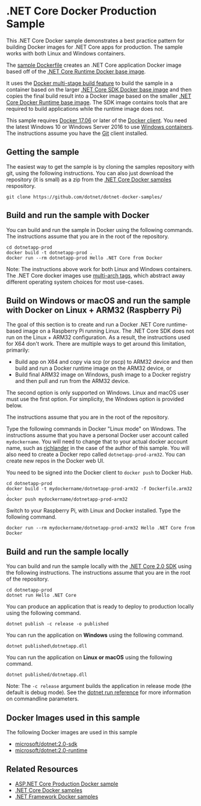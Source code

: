 # .NET Core Docker Production Sample

This .NET Core Docker sample demonstrates a best practice pattern for building Docker images for .NET Core apps for production. The sample works with both Linux and Windows containers.

The [sample Dockerfile](Dockerfile) creates an .NET Core application Docker image based off of the [.NET Core Runtime Docker base image](https://hub.docker.com/r/microsoft/dotnet/).

It uses the [Docker multi-stage build feature](https://github.com/dotnet/announcements/issues/18) to build the sample in a container based on the larger [.NET Core SDK Docker base image](https://hub.docker.com/r/microsoft/dotnet/) and then copies the final build result into a Docker image based on the smaller [.NET Core Docker Runtime base image](https://hub.docker.com/r/microsoft/dotnet/). The SDK image contains tools that are required to build applications while the runtime image does not.

This sample requires [Docker 17.06](https://docs.docker.com/release-notes/docker-ce) or later of the [Docker client](https://www.docker.com/products/docker). You need the latest Windows 10 or Windows Server 2016 to use [Windows containers](http://aka.ms/windowscontainers). The instructions assume you have the [Git](https://git-scm.com/downloads) client installed.

## Getting the sample

The easiest way to get the sample is by cloning the samples repository with git, using the following instructions. You can also just download the repository (it is small) as a zip from the [.NET Core Docker samples](https://github.com/dotnet/dotnet-docker-samples/) respository.

```console
git clone https://github.com/dotnet/dotnet-docker-samples/
```

## Build and run the sample with Docker

You can build and run the sample in Docker using the following commands. The instructions assume that you are in the root of the repository.

```console
cd dotnetapp-prod
docker build -t dotnetapp-prod .
docker run --rm dotnetapp-prod Hello .NET Core from Docker
```

Note: The instructions above work for both Linux and Windows containers. The .NET Core docker images use [multi-arch tags](https://github.com/dotnet/announcements/issues/14), which abstract away different operating system choices for most use-cases.

## Build on Windows or macOS and run the sample with Docker on Linux + ARM32 (Raspberry Pi)

The goal of this section is to create and run a Docker .NET Core runtime-based image on a Raspberry Pi running Linux. The .NET Core SDK does not run on the Linux + ARM32 configuration. As a result, the instructions used for X64 don't work. There are multiple ways to get around this limitation, primarily:

* Build app on X64 and copy via scp (or pscp) to ARM32 device and then build and run a Docker runtime image on the ARM32 device, or
* Build final ARM32 image on Windows, push image to a Docker registry and then pull and run from the ARM32 device.

The second option is only supported on Windows. Linux and macOS user must use the first option. For simplicity, the Windows option is provided below.

The instructions assume that you are in the root of the repository.

Type the following commands in Docker "Linux mode" on Windows. The instructions assume that you have a personal Docker user account called `mydockername`. You will need to change that to your actual docker account name, such as [richlander](https://hub.docker.com/u/richlander/) in the case of the author of this sample. You will also need to create a Docker repo called `dotnetapp-prod-arm32`. You can create new repos in the Docker web UI.

You need to be signed into the Docker client to `docker push` to Docker Hub.

```console
cd dotnetapp-prod
docker build -t mydockername/dotnetapp-prod-arm32 -f Dockerfile.arm32 .
docker push mydockername/dotnetapp-prod-arm32
```

Switch to your Raspberry Pi, with Linux and Docker installed. Type the following command.

```console
docker run --rm mydockername/dotnetapp-prod-arm32 Hello .NET Core from Docker
```

## Build and run the sample locally

You can build and run the sample locally with the [.NET Core 2.0 SDK](https://www.microsoft.com/net/download/core) using the following instructions. The instructions assume that you are in the root of the repository.

```console
cd dotnetapp-prod
dotnet run Hello .NET Core
```

You can produce an application that is ready to deploy to production locally using the following command.

```console
dotnet publish -c release -o published
```

You can run the application on **Windows** using the following command.

```console
dotnet published\dotnetapp.dll
```

You can run the application on **Linux or macOS** using the following command.

```console
dotnet published/dotnetapp.dll
```

Note: The `-c release` argument builds the application in release mode (the default is debug mode). See the [dotnet run reference](https://docs.microsoft.com/dotnet/core/tools/dotnet-run) for more information on commandline parameters.

## Docker Images used in this sample

The following Docker images are used in this sample

* [microsoft/dotnet:2.0-sdk](https://hub.docker.com/r/microsoft/dotnet)
* [microsoft/dotnet:2.0-runtime](https://hub.docker.com/r/microsoft/dotnet)

## Related Resources

* [ASP.NET Core Production Docker sample](../aspnetapp/README.md)
* [.NET Core Docker samples](../README.md)
* [.NET Framework Docker samples](https://github.com/Microsoft/dotnet-framework-docker-samples)
